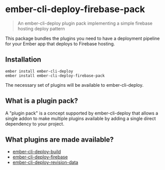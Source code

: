 # ember-cli-deploy-firebase-pack

> An ember-cli-deploy plugin pack implementing a simple firebase hosting deploy pattern

This package bundles the plugins you need to have a deployment pipeline for your Ember app that deploys to Firebase hosting.

## Installation

```
ember install ember-cli-deploy
ember install ember-cli-deploy-firebase-pack
```

The necessary set of plugins will be available to ember-cli-deploy.

## What is a plugin pack?

A "plugin pack" is a concept supported by ember-cli-deploy that allows a single addon to make multiple plugins available by adding a single direct dependency to your project.

## What plugins are made available?

* [ember-cli-deploy-build](https://github.com/ember-cli-deploy/ember-cli-deploy-build)
* [ember-cli-deploy-firebase](https://github.com/ibroadfo/ember-cli-deploy-firebase)
* [ember-cli-deploy-revision-data](https://github.com/ember-cli-deploy/ember-cli-deploy-revision-data)
